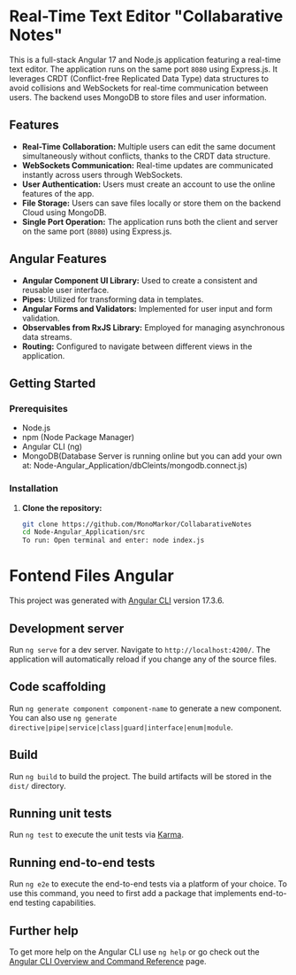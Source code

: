 # Real-Time Text Editor "Collabarative Notes"

This is a full-stack Angular 17 and Node.js application featuring a real-time text editor. The application runs on the same port `8080` using Express.js. It leverages CRDT (Conflict-free Replicated Data Type) data structures to avoid collisions and WebSockets for real-time communication between users. The backend uses MongoDB to store files and user information.

## Features

- **Real-Time Collaboration:** Multiple users can edit the same document simultaneously without conflicts, thanks to the CRDT data structure.
- **WebSockets Communication:** Real-time updates are communicated instantly across users through WebSockets.
- **User Authentication:** Users must create an account to use the online features of the app.
- **File Storage:** Users can save files locally or store them on the backend Cloud using MongoDB.
- **Single Port Operation:** The application runs both the client and server on the same port (`8080`) using Express.js.

## Angular Features

- **Angular Component UI Library:** Used to create a consistent and reusable user interface.
- **Pipes:** Utilized for transforming data in templates.
- **Angular Forms and Validators:** Implemented for user input and form validation.
- **Observables from RxJS Library:** Employed for managing asynchronous data streams.
- **Routing:** Configured to navigate between different views in the application.

## Getting Started

### Prerequisites

- Node.js
- npm (Node Package Manager)
- Angular CLI (ng)
- MongoDB(Database Server is running online but you can add your own at: Node-Angular_Application/dbCleints/mongodb.connect.js)

### Installation

1. **Clone the repository:**

   ```sh
   git clone https://github.com/MonoMarkor/CollabarativeNotes
   cd Node-Angular_Application/src
   To run: Open terminal and enter: node index.js
   ```

# Fontend Files Angular

This project was generated with [Angular CLI](https://github.com/angular/angular-cli) version 17.3.6.

## Development server

Run `ng serve` for a dev server. Navigate to `http://localhost:4200/`. The application will automatically reload if you change any of the source files.

## Code scaffolding

Run `ng generate component component-name` to generate a new component. You can also use `ng generate directive|pipe|service|class|guard|interface|enum|module`.

## Build

Run `ng build` to build the project. The build artifacts will be stored in the `dist/` directory.

## Running unit tests

Run `ng test` to execute the unit tests via [Karma](https://karma-runner.github.io).

## Running end-to-end tests

Run `ng e2e` to execute the end-to-end tests via a platform of your choice. To use this command, you need to first add a package that implements end-to-end testing capabilities.

## Further help

To get more help on the Angular CLI use `ng help` or go check out the [Angular CLI Overview and Command Reference](https://angular.io/cli) page.
